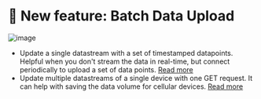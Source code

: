 # 🎉 New feature: Batch Data Upload
![image](https://user-images.githubusercontent.com/24506752/158239304-077902f6-5b06-4c75-b61a-c5e0456ec36b.png)
- Update a single datastream with a set of timestamped datapoints. Helpful when you don't stream the data in real-time, but connect periodically to upload a set of data points. <a href="https://docs.blynk.io/en/blynk.cloud/upload-set-of-data-with-timestamps-api" target="blank" class="news_link">Read more</a>
- Update multiple datastreams of a single device with one GET request. It can help with saving the data volume for cellular devices. <a href="https://docs.blynk.io/en/blynk.cloud/update-multiple-datastreams-api" target="blank" class="news_link">Read more</a>
